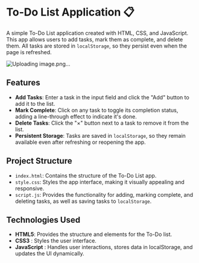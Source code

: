 # To-Do List Application 📋

A simple To-Do List application created with HTML, CSS, and JavaScript. This app allows users to add tasks, mark them as complete, and delete them. All tasks are stored in `localStorage`, so they persist even when the page is refreshed.

![Uploading image.png…]()


## Features

- **Add Tasks**: Enter a task in the input field and click the "Add" button to add it to the list.
- **Mark Complete**: Click on any task to toggle its completion status, adding a line-through effect to indicate it's done.
- **Delete Tasks**: Click the "×" button next to a task to remove it from the list.
- **Persistent Storage**: Tasks are saved in `localStorage`, so they remain available even after refreshing or reopening the app.

## Project Structure

- `index.html`: Contains the structure of the To-Do List app.
- `style.css`: Styles the app interface, making it visually appealing and responsive.
- `script.js`: Provides the functionality for adding, marking complete, and deleting tasks, as well as saving tasks to `localStorage`.

## Technologies Used
- **HTML5**: Provides the structure and elements for the To-Do list.
- **CSS3** : Styles the user interface.
- **JavaScript** : Handles user interactions, stores data in localStorage, and updates the UI dynamically.

